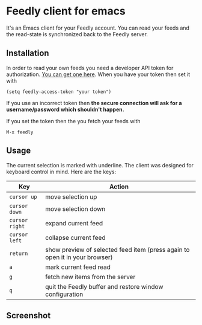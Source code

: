# Feedly client for emacs

It's an Emacs client for your Feedly account. You can read your feeds and the read-state is synchronized back to the Feedly server.

## Installation

In order to read your own feeds you need a developer API token for authorization. [You can get one here](https://developer.feedly.com/v3/developer/). When you have your token then set it with

    (setq feedly-access-token "your token")
    
If you use an incorrect token then **the secure connection will ask for a username/password which shouldn't happen.**

If you set the token then the you fetch your feeds with

    M-x feedly

## Usage

The current selection is marked with underline. The client was designed for keyboard control in mind. Here are the keys:

Key     |    Action
--------|-----------
`cursor up`   | move selection up
`cursor down`  | move selection down
`cursor right`   | expand current feed
`cursor left`  | collapse current feed
`return`  | show preview of selected feed item (press again to open it in your browser)
`a`  | mark current feed read
`g`  | fetch new items from the server
`q`  | quit the Feedly buffer and restore window configuration



## Screenshot


